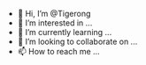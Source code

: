 - 👋 Hi, I’m @Tigerong
- 👀 I’m interested in ...
- 🌱 I’m currently learning ...
- 💞️ I’m looking to collaborate on ...
- 📫 How to reach me ...

<!---
Tigerong/Tigerong is a ✨ special ✨ repository because its `README.md` (this file) appears on your GitHub profile.
You can click the Preview link to take a look at your changes.
--->
